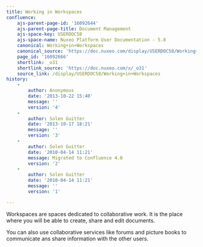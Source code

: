 ```yaml
---
title: Working in Workspaces
confluence:
    ajs-parent-page-id: '16092644'
    ajs-parent-page-title: Document Management
    ajs-space-key: USERDOC58
    ajs-space-name: Nuxeo Platform User Documentation - 5.8
    canonical: Working+in+Workspaces
    canonical_source: 'https://doc.nuxeo.com/display/USERDOC58/Working+in+Workspaces'
    page_id: '16092666'
    shortlink: _o31
    shortlink_source: 'https://doc.nuxeo.com/x/_o31'
    source_link: /display/USERDOC58/Working+in+Workspaces
history:
    - 
        author: Anonymous
        date: '2013-10-22 15:40'
        message: ''
        version: '4'
    - 
        author: Solen Guitter
        date: '2013-10-17 18:21'
        message: ''
        version: '3'
    - 
        author: Solen Guitter
        date: '2010-04-14 11:21'
        message: Migrated to Confluence 4.0
        version: '2'
    - 
        author: Solen Guitter
        date: '2010-04-14 11:21'
        message: ''
        version: '1'

---
```

Workspaces are spaces dedicated to collaborative work. It is the place where you will be able to create, share and edit documents.

You can also use collaborative services like forums and picture books to communicate ans share information with the other users.